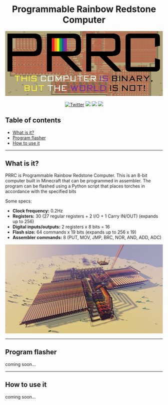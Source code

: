 <h1 align="center">Programmable Rainbow Redstone Computer</h1>

<p align="center">
    <img src="LOGO.png" >
</p>

<div style="width:100%;text-align:center;">
    <p align="center">
        <a href="https://twitter.com/fern_hertz"><img alt="Twitter" src="https://img.shields.io/twitter/url?label=My%20twitter&style=social&url=https%3A%2F%2Ftwitter.com%2Ffern_hertz" ></a>
        <a href="https://youtu.be/6nqyTfuWk78"><img src="https://img.shields.io/badge/YouTube-PRRC%20Intro-red" ></a>
        <a href="https://github.com/XxOinvizioNxX/PRRC/stargazers"><img src="https://img.shields.io/github/stars/XxOinvizioNxX/PRRC" ></a>
        <a href="https://github.com/XxOinvizioNxX/PRRC/releases"><img src="https://img.shields.io/badge/download_map-1.12.2-informational?logo=Github&color=purple" ></a>
    </p>
</div>

## Table of contents

- [What is it?](#what-is-it)
- [Program flasher](#program-flasher)
- [How to use it](#how-to-use-it)

----------

## What is it?

PRRC is Programmable Rainbow Redstone Computer. This is an 8-bit computer built in Minecraft that can be programmed in assembler. The program can be flashed using a Python script that places torches in accordance with the specified bits

Some specs:
- **Clock frequency:** 0.2Hz
- **Registers:** 30 (27 regular registers + 2 I/O + 1 Carry IN/OUT) (expands up to 256)
- **Digital inputs/outputs:** 2 registers x 8 bits = 16
- **Flash size:** 64 commands x 19 bits (expands up to 256 x 19)
- **Assembler commands:** 8 (PUT, MOV, JMP, BRC, NOR, AND, ADD, ADC)

<p align="center">
    <img src="SCREENSHOT.png" >
</p>

----------

## Program flasher

coming soon...

----------

## How to use it

coming soon...
